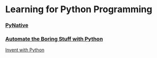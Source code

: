 # Learning for Python Programming

### [PyNative](https://pynative.com/)

### [Automate the Boring Stuff with Python](https://automatetheboringstuff.com/)

[Invent with Python](https://inventwithpython.com/)

